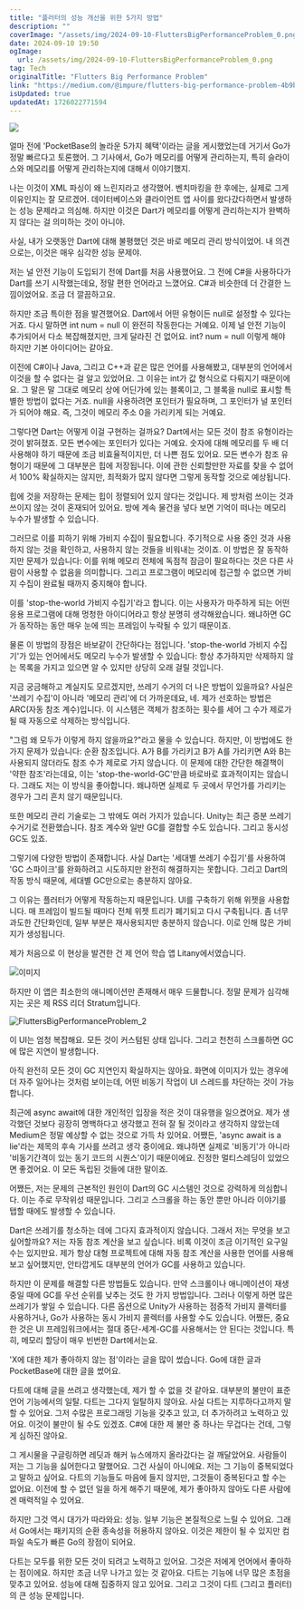 ```yaml
---
title: "플러터의 성능 개선을 위한 5가지 방법"
description: ""
coverImage: "/assets/img/2024-09-10-FluttersBigPerformanceProblem_0.png"
date: 2024-09-10 19:50
ogImage: 
  url: /assets/img/2024-09-10-FluttersBigPerformanceProblem_0.png
tag: Tech
originalTitle: "Flutters Big Performance Problem"
link: "https://medium.com/@impure/flutters-big-performance-problem-4b9bda5ca9e0"
isUpdated: true
updatedAt: 1726022771594
---
```



<img src="/assets/img/2024-09-10-FluttersBigPerformanceProblem_0.png" />

얼마 전에 'PocketBase의 놀라운 5가지 혜택'이라는 글을 게시했었는데 거기서 Go가 정말 빠르다고 토론했어. 그 기사에서, Go가 메모리를 어떻게 관리하는지, 특히 슬라이스와 메모리를 어떻게 관리하는지에 대해서 이야기했지.

나는 이것이 XML 파싱이 왜 느린지라고 생각했어. 벤치마킹을 한 후에는, 실제로 그게 이유인지는 잘 모르겠어. 데이터베이스와 클라이언트 앱 사이를 왔다갔다하면서 발생하는 성능 문제라고 의심해. 하지만 이것은 Dart가 메모리를 어떻게 관리하는지가 완벽하지 않다는 걸 의미하는 것이 아니야.

사실, 내가 오랫동안 Dart에 대해 불평했던 것은 바로 메모리 관리 방식이었어. 내 의견으로는, 이것은 매우 심각한 성능 문제야.

<div class="content-ad"></div>

저는 널 안전 기능이 도입되기 전에 Dart를 처음 사용했어요. 그 전에 C#을 사용하다가 Dart를 쓰기 시작했는데요, 정말 편한 언어라고 느꼈어요. C#과 비슷한데 더 간결한 느낌이었어요. 조금 더 깔끔하고요.

하지만 조금 특이한 점을 발견했어요. Dart에서 어떤 유형이든 null로 설정할 수 있다는 거죠. 다시 말하면 int num = null 이 완전히 작동한다는 거예요. 이제 널 안전 기능이 추가되어서 다소 복잡해졌지만, 크게 달라진 건 없어요. int? num = null 이렇게 해야 하지만 기본 아이디어는 같아요.

이전에 C#이나 Java, 그리고 C++과 같은 많은 언어를 사용해봤고, 대부분의 언어에서 이것을 할 수 없다는 걸 알고 있었어요. 그 이유는 int가 값 형식으로 다뤄지기 때문이에요. 그 말은 말 그대로 메모리 상에 어딘가에 있는 블록이고, 그 블록을 null로 표시할 특별한 방법이 없다는 거죠. null을 사용하려면 포인터가 필요하며, 그 포인터가 널 포인터가 되어야 해요. 즉, 그것이 메모리 주소 0을 가리키게 되는 거예요.

그렇다면 Dart는 어떻게 이걸 구현하는 걸까요? Dart에서는 모든 것이 참조 유형이라는 것이 밝혀졌죠. 모든 변수에는 포인터가 있다는 거예요. 숫자에 대해 메모리를 두 배 더 사용해야 하기 때문에 조금 비효율적이지만, 더 나쁜 점도 있어요. 모든 변수가 참조 유형이기 때문에 그 대부분은 힙에 저장됩니다. 이에 관한 신뢰할만한 자료를 찾을 수 없어서 100% 확실하지는 않지만, 최적화가 많지 않다면 그렇게 동작할 것으로 예상됩니다.

<div class="content-ad"></div>

힙에 것을 저장하는 문제는 힙이 정렬되어 있지 않다는 것입니다. 제 방처럼 쓰이는 것과 쓰이지 않는 것이 혼재되어 있어요. 방에 계속 물건을 넣다 보면 기억이 떠나는 메모리 누수가 발생할 수 있습니다.

그러므로 이를 피하기 위해 가비지 수집이 필요합니다. 주기적으로 사용 중인 것과 사용하지 않는 것을 확인하고, 사용하지 않는 것들을 비워내는 것이죠. 이 방법은 잘 동작하지만 문제가 있습니다: 이를 위해 메모리 전체에 독점적 잠금이 필요하다는 것은 다른 사람이 사용할 수 없음을 의미합니다. 그리고 프로그램이 메모리에 접근할 수 없으면 가비지 수집이 완료될 때까지 중지해야 합니다.

이를 'stop-the-world 가비지 수집기'라고 합니다. 이는 사용자가 마주하게 되는 어떤 응용 프로그램에 대해 멍청한 아이디어라고 항상 분명히 생각해왔습니다. 왜냐하면 GC가 동작하는 동안 매우 눈에 띄는 프레임이 누락될 수 있기 때문이죠.

물론 이 방법의 장점은 바보같이 간단하다는 점입니다. 'stop-the-world 가비지 수집기'가 있는 언어에서도 메모리 누수가 발생할 수 있습니다: 항상 추가하지만 삭제하지 않는 목록을 가지고 있으면 알 수 있지만 상당히 오래 걸릴 것입니다.

<div class="content-ad"></div>

지금 궁금해하고 계실지도 모르겠지만, 쓰레기 수거의 더 나은 방법이 있을까요? 사실은 '쓰레기 수집'이 아니라 '메모리 관리'에 더 가까운데요, 네. 제가 선호하는 방법은 ARC(자동 참조 계수)입니다. 이 시스템은 객체가 참조하는 횟수를 세어 그 수가 제로가 될 때 자동으로 삭제하는 방식입니다.

"그럼 왜 모두가 이렇게 하지 않을까요?"라고 물을 수 있습니다. 하지만, 이 방법에도 한 가지 문제가 있습니다: 순환 참조입니다. A가 B를 가리키고 B가 A를 가리키면 A와 B는 사용되지 않더라도 참조 수가 제로로 가지 않습니다. 이 문제에 대한 간단한 해결책이 '약한 참조'라는데요, 이는 'stop-the-world-GC'만큼 바로바로 효과적이지는 않습니다. 그래도 저는 이 방식을 좋아합니다. 왜냐하면 실제로 두 곳에서 무언가를 가리키는 경우가 그리 흔치 않기 때문입니다.

또한 메모리 관리 기술로는 그 밖에도 여러 가지가 있습니다. Unity는 최근 증분 쓰레기 수거기로 전환했습니다. 참조 계수와 일반 GC를 결합할 수도 있습니다. 그리고 동시성 GC도 있죠.

그렇기에 다양한 방법이 존재합니다. 사실 Dart는 '세대별 쓰레기 수집기'를 사용하여 'GC 스파이크'를 완화하려고 시도하지만 완전히 해결하지는 못합니다. 그리고 Dart의 작동 방식 때문에, 세대별 GC만으로는 충분하지 않아요.

<div class="content-ad"></div>

그 이유는 플러터가 어떻게 작동하는지 때문입니다. UI를 구축하기 위해 위젯을 사용합니다. 매 프레임이 빌드될 때마다 전체 위젯 트리가 폐기되고 다시 구축됩니다. 좀 너무 과도한 간단화인데, 일부 부분은 재사용되지만 충분하지 않습니다. 이로 인해 많은 가비지가 생성됩니다.

제가 처음으로 이 현상을 발견한 건 제 언어 학습 앱 Litany에서였습니다.

![이미지](/assets/img/2024-09-10-FluttersBigPerformanceProblem_1.png)

하지만 이 앱은 최소한의 애니메이션만 존재해서 매우 드물합니다. 정말 문제가 심각해지는 곳은 제 RSS 리더 Stratum입니다.

<div class="content-ad"></div>


![FluttersBigPerformanceProblem_2](/assets/img/2024-09-10-FluttersBigPerformanceProblem_2.png)

이 UI는 엄청 복잡해요. 모든 것이 커스텀된 상태 입니다. 그리고 천천히 스크롤하면 GC에 많은 지연이 발생합니다.

아직 완전히 모든 것이 GC 지연인지 확실하지는 않아요. 화면에 이미지가 있는 경우에 더 자주 일어나는 것처럼 보이는데, 어떤 비동기 작업이 UI 스레드를 차단하는 것이 가능합니다.

최근에 async await에 대한 개인적인 입장을 적은 것이 대유행을 일으켰어요. 제가 생각했던 것보다 굉장히 명백하다고 생각했고 전혀 잘 될 것이라고 생각하지 않았는데 Medium은 정말 예상할 수 없는 것으로 가득 차 있어요. 어쨌든, 'async await is a lie'라는 제목의 후속 기사를 쓰려고 생각 중이에요. 왜냐하면 실제로 '비동기'가 아니라 '비동기간격이 있는 동기 코드의 시퀀스'이기 때문이에요. 진정한 멀티스레딩이 있었으면 좋겠어요. 이 모든 독립된 것들에 대한 말이죠.


<div class="content-ad"></div>

어쨌든, 저는 문제의 근본적인 원인이 Dart의 GC 시스템인 것으로 강력하게 의심합니다. 이는 주로 무작위성 때문입니다. 그리고 스크롤을 하는 동안 뿐만 아니라 이야기를 탭할 때에도 발생할 수 있습니다.

Dart은 쓰레기를 청소하는 데에 그다지 효과적이지 않습니다. 그래서 저는 무엇을 보고 싶어할까요? 저는 자동 참조 계산을 보고 싶습니다. 비록 이것이 조금 이기적인 요구일 수는 있지만요. 제가 항상 대형 프로젝트에 대해 자동 참조 계산을 사용한 언어를 사용해보고 싶어했지만, 안타깝게도 대부분의 언어가 GC를 사용하고 있습니다.

하지만 이 문제를 해결할 다른 방법들도 있습니다. 만약 스크롤이나 애니메이션이 재생 중일 때에 GC를 우선 순위를 낮추는 것도 한 가지 방법입니다. 그러나 이렇게 하면 많은 쓰레기가 쌓일 수 있습니다. 다른 옵션으로 Unity가 사용하는 점증적 가비지 콜렉터를 사용하거나, Go가 사용하는 동시 가비지 콜렉터를 사용할 수도 있습니다. 어쨌든, 중요한 것은 UI 프레임워크에서는 절대 중단-세계-GC를 사용해서는 안 된다는 것입니다. 특히, 메모리 할당이 매우 빈번한 Dart에서는요.

'X에 대한 제가 좋아하지 않는 점'이라는 글을 많이 썼습니다. Go에 대한 글과 PocketBase에 대한 글을 썼어요.

<div class="content-ad"></div>

다트에 대해 글을 쓰려고 생각했는데, 제가 할 수 없을 것 같아요. 대부분의 불만이 표준 언어 기능에서의 일탈. 다트는 그다지 일탈하지 않아요. 사실 다트는 지루하다고까지 말할 수 있어요. 그저 수많은 프로그래밍 기능을 갖추고 있고, 더 추가하려고 노력하고 있어요. 이것이 불만이 될 수도 있겠죠. C#에 대한 제 불만 중 하나는 무겁다는 건데, 그렇게 심하진 않아요.

그 게시물을 구글링하면 레딧과 해커 뉴스에까지 올라갔다는 걸 깨달았어요. 사람들이 저는 그 기능을 싫어한다고 말했어요. 그건 사실이 아니에요. 저는 그 기능이 중복되었다고 말하고 싶어요. 다트의 기능들도 마음에 들지 않지만, 그것들이 중복된다고 할 수는 없어요. 이전에 할 수 없던 일을 하게 해주기 때문에, 제가 좋아하지 않아도 다른 사람에겐 매력적일 수 있어요.

하지만 그것 역시 대가가 따라와요: 성능. 일부 기능은 본질적으로 느릴 수 있어요. 그래서 Go에서는 패키지의 순환 종속성을 허용하지 않아요. 이것은 제한이 될 수 있지만 컴파일 속도가 빠른 Go의 장점이 되어요.

다트는 모두를 위한 모든 것이 되려고 노력하고 있어요. 그것은 저에게 언어에서 좋아하는 점이에요. 하지만 조금 너무 나가고 있는 것 같아요. 다트는 기능에 너무 많은 초점을 맞추고 있어요. 성능에 대해 집중하지 않고 있어요. 그리고 그것이 다트 (그리고 플러터)의 큰 성능 문제입니다.